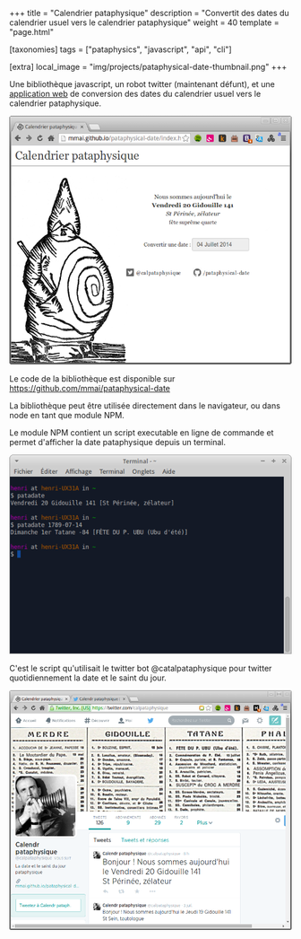 +++
title = "Calendrier pataphysique"
description = "Convertit des dates du calendrier usuel vers le calendrier pataphysique"
weight = 40
template = "page.html"

[taxonomies]
tags = ["pataphysics", "javascript", "api", "cli"]

[extra]
local_image = "img/projects/pataphysical-date-thumbnail.png"
+++

Une bibliothèque javascript, un robot twitter (maintenant défunt), et une [application web](http://mmai.github.io/pataphysical-date/) de conversion des dates du calendrier usuel vers le calendrier pataphysique.

![Application web pataphysical-date](pataphysical-date.png)

Le code de la bibliothèque est disponible sur <https://github.com/mmai/pataphysical-date>

La bibliothèque peut être utilisée directement dans le navigateur, ou dans node en tant que module NPM.

Le module NPM contient un script executable en ligne de commande et permet d'afficher la date pataphysique depuis un terminal.

![Terminal](pataphysical-date-terminal.png)

C'est le script qu'utilisait le twitter bot @catalpataphysique pour twitter quotidiennement la date et le saint du jour.

![Bot twitter catalpataphysique](pataphysical-date-twitter.png)
